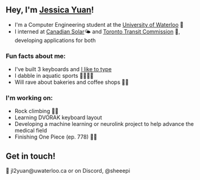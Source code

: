 <h2>Hey, I'm <a href="https://jessyuan.com">Jessica Yuan</a>! </h2>

<p>
  <ul>
    <li>I'm a Computer Engineering student at the <a href="https://uwaterloo.ca/">University of Waterloo</a> 🦆</li>
    <li>I interned at <a href="https://www.canadiansolar.com/">Canadian Solar</a>🌤 and <a href="https://www.ttc.ca/">Toronto Transit Commission</a> 🚆, developing applications for both </li>
    
  </ul>
</p>
 
<h3>Fun facts about me:</h3>
<p>
  <ul>
    <li>I've built 3 keyboards and <a href="https://monkeytype.com/profile/sheep1">I like to type</a> </li>
    <li>I dabble in aquatic sports 🤽‍♀️🏊‍♀️</li>
    <li>Will rave about bakeries and coffee shops 🍞🍵 </li>

  </ul>
</p>

<h3>I'm working on:</h3>
<p> 
    <ul> 
        <li> Rock climbing 🧗‍♀️ </li>
        <li> Learning DVORAK keyboard layout </li>
        <li> Developing a machine learning or neurolink project to help advance the medical field </li>
        <li> Finishing One Piece (ep. 778) 🏴‍☠️ </li>
    </ul> 
</p>

<h2> Get in touch!</h2>
<p> 
    <!-- <li> Discord</li> -->
    📧 jl2yuan@uwaterloo.ca or on Discord, @sheeepi

</p>
